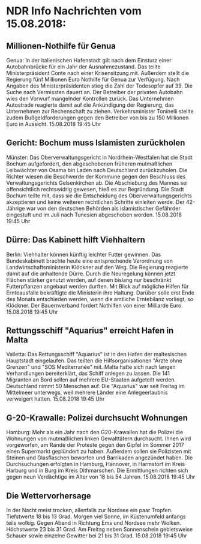 # NDR Info Nachrichten vom 15.08.2018:


## Millionen-Nothilfe für Genua
Genua: In der italienischen Hafenstadt gilt nach dem Einsturz einer Autobahnbrücke für ein Jahr der Ausnahmezustand. Das teilte Ministerpräsident Conte nach einer Krisensitzung mit. Außerdem stellt die Regierung fünf Millionen Euro Nothilfe für Genua zur Verfügung. Nach Angaben des Ministerpräsidenten stieg die Zahl der Todesopfer auf 39. Die Suche nach Vermissten dauert an. Der Betreiber der privaten Autobahn wies den Vorwurf mangelnder Kontrollen zurück. Das Unternehmen Autostrade reagierte damit auf die Ankündigung der Regierung, das Unternehmen zur Rechenschaft zu ziehen. Verkehrsminister Toninelli stellte zudem Bußgeldforderungen gegen den Betreiber von bis zu 150 Millionen Euro in Aussicht. 15.08.2018 19:45 Uhr 

## Gericht: Bochum muss Islamisten zurückholen
Münster: Das Oberverwaltungsgericht in Nordrhein-Westfalen hat die Stadt Bochum aufgefordert, den abgeschobenen früheren mutmaßlichen Leibwächter von Osama bin Laden nach Deutschland zurückzuholen. Die Richter wiesen die Beschwerde der Kommune gegen den Beschluss des Verwaltungsgerichts Gelsenkirchen ab. Die Abschiebung des Mannes sei offensichtlich rechtswidrig gewesen, hieß es zur Begründung. Die Stadt Bochum teilte mit, dass sie die Entscheidung des Oberverwaltungsgerichts akzeptieren und keine weiteren rechtlichen Schritte einleiten werde. Der 42-Jährige war von den deutschen Behörden als islamistischer Gefährder eingestuft und im Juli nach Tunesien abgeschoben worden. 15.08.2018 19:45 Uhr 

## Dürre: Das Kabinett hilft Viehhaltern
Berlin: Viehhalter können künftig leichter Futter gewinnen. Das Bundeskabinett brachte heute eine entsprechende Verordnung von Landwirtschaftsministerin Klöckner auf den Weg. Die Regierung reagierte damit auf die anhaltende Dürre. Durch die Neuregelung können jetzt Flächen stärker genutzt werden, auf denen bislang nur beschränkt Futterpflanzen angebaut werden durften. Mit Blick auf mögliche Hilfen für Ernteausfälle bekräftigte die Ministerin ihre Haltung. Darüber solle erst Ende des Monats entschieden werden, wenn die amtliche Erntebilanz vorliegt, so Klöckner. Der Bauernverband fordert Nothilfen von einer Milliarde Euro. 15.08.2018 19:45 Uhr 

## Rettungsschiff "Aquarius" erreicht Hafen in Malta
Valletta:   Das Rettungsschiff "Aquarius" ist in den Hafen der maltesischen Hauptstadt eingelaufen. Das teilten die Hilfsorganisationen "Ärzte ohne Grenzen" und "SOS Mediterranée" mit. Malta hatte sich nach langen Verhandlungen bereiterklärt, das Schiff anlegen zu lassen. Die 141 Migranten an Bord sollen auf mehrere EU-Staaten aufgeteilt werden. Deutschland nimmt 50 Menschen auf. Die "Aquarius" war seit Freitag im Mittelmeer unterwegs, weil mehrere Länder eine Anlegeerlaubnis verweigert hatten. 15.08.2018 19:45 Uhr 

## G-20-Krawalle: Polizei durchsucht Wohnungen
Hamburg: Mehr als ein Jahr nach den G20-Krawallen hat die Polizei die Wohnungen von mutmaßlichen linken Gewalttätern durchsucht. Ihnen wird vorgeworfen, am Rande der Proteste gegen den Gipfel im Sommer 2017 einen Supermarkt geplündert zu haben. Außerdem sollen sie Polizisten mit Steinen und Glasflaschen beworfen und Barrikaden angezündet haben. Die Durchsuchungen erfolgten in Hamburg, Hannover, in Harmstorf im Kreis Harburg und in Burg im Kreis Dithmarschen. Die Ermittlungen richten sich gegen neun Verdächtige im Alter von 18 bis 54 Jahren. 15.08.2018 19:45 Uhr 

## Die Wettervorhersage
In der Nacht meist trocken, allenfalls zur Nordsee ein paar Tropfen. Tiefstwerte 18 bis 13 Grad. Morgen viel Sonne, im Küstenumfeld anfangs teils wolkig. Gegen Abend in Richtung Ems und Nordsee mehr Wolken. Höchstwerte 23 bis 31 Grad. Am Freitag neben Sonnenschein gebietsweise Schauer sowie einzelne Gewitter bei 21 bis 31 Grad. 15.08.2018 19:45 Uhr 
